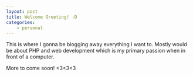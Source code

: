 ```yaml
---
layout: post
title: Welcome Greeting! :D
categories:
	- personal
---
```


This is where I gonna be blogging away everything I want to. Mostly would be about PHP and web development which is my primary passion when in front of a computer.

More to come soon! <3<3<3 